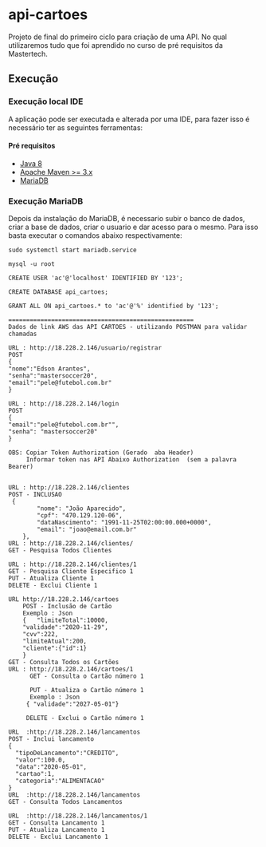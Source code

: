 # api-cartoes

Projeto de final do primeiro ciclo para criação de uma API.
No qual utilizaremos tudo que foi aprendido no curso de pré requisitos da Mastertech.

## Execução

### Execução local IDE 

A aplicação pode ser executada e alterada por uma IDE, para fazer isso é necessário ter as seguintes ferramentas:

#### Pré requisitos
- [Java 8](https://java.com/en/download/help/linux_x64_install.xml) 
- [Apache Maven >= 3.x](https://maven.apache.org/)
- [MariaDB](https://mariadb.com/kb/en/getting-installing-and-upgrading-mariadb/)

### Execução MariaDB
Depois da instalação do MariaDB, é necessario subir o banco de dados, criar a base de dados, criar o usuario e dar acesso para o mesmo.
Para isso basta executar o comandos abaixo respectivamente:

```
sudo systemctl start mariadb.service

mysql -u root

CREATE USER 'ac'@'localhost' IDENTIFIED BY '123';

CREATE DATABASE api_cartoes;

GRANT ALL ON api_cartoes.* to 'ac'@'%' identified by '123';

====================================================
Dados de link AWS das API CARTOES - utilizando POSTMAN para validar chamadas

URL : http://18.228.2.146/usuario/registrar
POST 
{
"nome":"Edson Arantes",
"senha":"mastersoccer20",
"email":"pele@futebol.com.br"
}

URL : http://18.228.2.146/login
POST
{
"email":"pele@futebol.com.br"",
"senha": "mastersoccer20"
} 

OBS: Copiar Token Authorization (Gerado  aba Header)
     Informar token nas API Abaixo Authorization  (sem a palavra Bearer)


URL : http://18.228.2.146/clientes
POST - INCLUSAO
 {
        "nome": "João Aparecido",
        "cpf": "470.129.120-06",
        "dataNascimento": "1991-11-25T02:00:00.000+0000",
        "email": "joao@email.com.br"
    },
URL : http://18.228.2.146/clientes/
GET - Pesquisa Todos Clientes

URL : http://18.228.2.146/clientes/1
GET - Pesquisa Cliente Especifico 1
PUT - Atualiza Cliente 1
DELETE - Exclui Cliente 1

URL http://18.228.2.146/cartoes
    POST - Inclusão de Cartão
    Exemplo : Json
    {	"limiteTotal":10000,
	"validade":"2020-11-29",
	"cvv":222,
	"limiteAtual":200,
	"cliente":{"id":1}
    }
GET - Consulta Todos os Cartões
URL : http://18.228.2.146/cartoes/1
      GET - Consulta o Cartão número 1

      PUT - Atualiza o Cartão número 1
      Exemplo : Json 
     { "validade":"2027-05-01"}

     DELETE - Exclui o Cartão número 1

URL  :http://18.228.2.146/lancamentos
POST - Inclui lancamento
{
  "tipoDeLancamento":"CREDITO",
  "valor":100.0,
  "data":"2020-05-01",
  "cartao":1,
  "categoria":"ALIMENTACAO"
}
URL  :http://18.228.2.146/lancamentos
GET - Consulta Todos Lancamentos

URL  :http://18.228.2.146/lancamentos/1
GET - Consulta Lancamento 1
PUT - Atualiza Lancamento 1
DELETE - Exclui Lancamento 1


